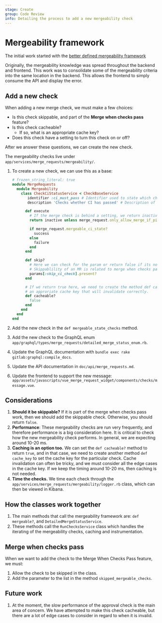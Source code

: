 ```yaml
---
stage: Create
group: Code Review
info: Detailing the process to add a new mergeability check
---
```


# Mergeability framework

The initial work started with the [better defined mergeability framework](https://gitlab.com/groups/gitlab-org/-/epics/5598)

Originally, the mergeability knowledge was spread throughout the backend and frontend.
This work was to consolidate some of the mergeability criteria into the same location
in the backend. This allows the frontend to simply consume the API and display the error.

## Add a new check

When adding a new merge check, we must make a few choices:

- Is this check skippable, and part of the **Merge when checks pass** feature?
- Is this check cacheable?
  - If so, what is an appropriate cache key?
- Does this check have a setting to turn this check on or off?

After we answer these questions, we can create the new check.

The mergeability checks live under `app/services/merge_requests/mergeability/`.

1. To create a new check, we can use this as a base:

   ```ruby
   # frozen_string_literal: true
   module MergeRequests
     module Mergeability
       class CheckCiStatusService < CheckBaseService
          identifier :ci_must_pass # Identifier used to state which check failed
          description 'Checks whether CI has passed' # Description of the check returned through GraphQL

         def execute
           # If the merge check is behind a setting, we return inactive if the setting is false
           return inactive unless merge_request.only_allow_merge_if_pipeline_succeeds?

           if merge_request.mergeable_ci_state?
             success
           else
             failure
           end
         end

         def skip?
           # Here we can check for the param or return false if its not skippable
           # Skippablility of an MR is related to merge when checks pass functionality
           params[:skip_ci_check].present?
         end

         # If we return true here, we need to create the method def cache_key and provide
         # an approriate cache key that will invalidate correctly.
         def cacheable?
           false
         end
       end
     end
   end
   ```

1. Add the new check in the `def mergeable_state_checks` method.
1. Add the new check to the GraphQL enum `app/graphql/types/merge_requests/detailed_merge_status_enum.rb`.
1. Update the GraphQL documentation with `bundle exec rake gitlab:graphql:compile_docs`.
1. Update the API documentation in `doc/api/merge_requests.md`.
1. Update the frontend to support the new message: `app/assets/javascripts/vue_merge_request_widget/components/checks/message.vue`.

## Considerations

1. **Should it be skippable?** If it is part of the merge when checks pass work,
   then we should add the skippable check. Otherwise, you should return `false`.
1. **Performance**: These mergeability checks are run very frequently, and therefore
   performance is a big consideration here. It is critical to check how the new
   mergeability check performs. In general, we are expecting around 10-20 ms.
1. **Caching is an option too.** We can set the `def cacheable?` method to return `true`,
   and in that case, we need to create another method `def cache_key` to set the
   cache key for the particular check. Cache invalidation can often be tricky,
   and we must consider all the edge cases in the cache key. If we keep the timing
   around 10-20 ms, then caching is not needed.
1. **Time the checks.** We time each check through the `app/services/merge_requests/mergeability/logger.rb`
   class, which can then be viewed in Kibana.

## How the classes work together

1. The main methods that call the mergeability framework are: `def mergeable?`, and `DetailedMergeStatusService`.
1. These methods call the `RunChecksService` class which handles the iterating
   of the mergeability checks, caching and instrumentation.

## Merge when checks pass

When we want to add the check to the Merge When Checks Pass feature, we must: 

1. Allow the check to be skipped in the class.
1. Add the parameter to the list in the method `skipped_mergeable_checks`.

## Future work

1. At the moment, the slow performance of the approval check is the main area of
   concern. We have attempted to make this check cacheable, but there are a lot of
   edge cases to consider in regard to when it is invalid.
